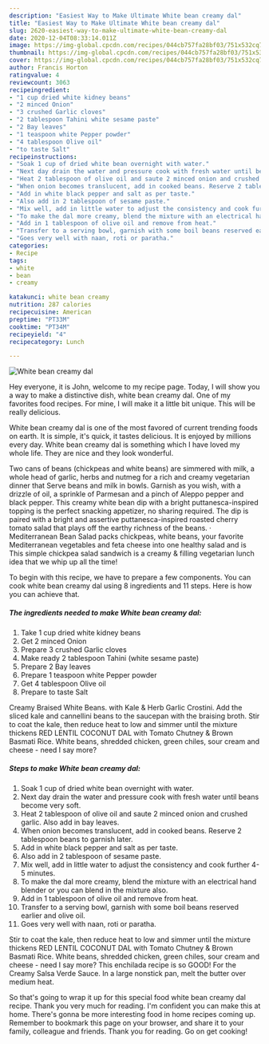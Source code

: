 ```yaml
---
description: "Easiest Way to Make Ultimate White bean creamy dal"
title: "Easiest Way to Make Ultimate White bean creamy dal"
slug: 2620-easiest-way-to-make-ultimate-white-bean-creamy-dal
date: 2020-12-04T08:33:14.011Z
image: https://img-global.cpcdn.com/recipes/044cb757fa28bf03/751x532cq70/white-bean-creamy-dal-recipe-main-photo.jpg
thumbnail: https://img-global.cpcdn.com/recipes/044cb757fa28bf03/751x532cq70/white-bean-creamy-dal-recipe-main-photo.jpg
cover: https://img-global.cpcdn.com/recipes/044cb757fa28bf03/751x532cq70/white-bean-creamy-dal-recipe-main-photo.jpg
author: Francis Horton
ratingvalue: 4
reviewcount: 3063
recipeingredient:
- "1 cup dried white kidney beans"
- "2 minced Onion"
- "3 crushed Garlic cloves"
- "2 tablespoon Tahini white sesame paste"
- "2 Bay leaves"
- "1 teaspoon white Pepper powder"
- "4 tablespoon Olive oil"
- "to taste Salt"
recipeinstructions:
- "Soak 1 cup of dried white bean overnight with water."
- "Next day drain the water and pressure cook with fresh water until beans become very soft."
- "Heat 2 tablespoon of olive oil and saute 2 minced onion and crushed garlic. Also add in bay leaves."
- "When onion becomes translucent, add in cooked beans. Reserve 2 tablespoon beans to garnish later."
- "Add in white black pepper and salt as per taste."
- "Also add in 2 tablespoon of sesame paste."
- "Mix well, add in little water to adjust the consistency and cook further 4-5 minutes."
- "To make the dal more creamy, blend the mixture with an electrical hand blender or you can blend in the mixture also."
- "Add in 1 tablespoon of olive oil and remove from heat."
- "Transfer to a serving bowl, garnish with some boil beans reserved earlier and olive oil."
- "Goes very well with naan, roti or paratha."
categories:
- Recipe
tags:
- white
- bean
- creamy

katakunci: white bean creamy 
nutrition: 287 calories
recipecuisine: American
preptime: "PT33M"
cooktime: "PT34M"
recipeyield: "4"
recipecategory: Lunch

---
```



![White bean creamy dal](https://img-global.cpcdn.com/recipes/044cb757fa28bf03/751x532cq70/white-bean-creamy-dal-recipe-main-photo.jpg)

Hey everyone, it is John, welcome to my recipe page. Today, I will show you a way to make a distinctive dish, white bean creamy dal. One of my favorites food recipes. For mine, I will make it a little bit unique. This will be really delicious.

White bean creamy dal is one of the most favored of current trending foods on earth. It is simple, it's quick, it tastes delicious. It is enjoyed by millions every day. White bean creamy dal is something which I have loved my whole life. They are nice and they look wonderful.

Two cans of beans (chickpeas and white beans) are simmered with milk, a whole head of garlic, herbs and nutmeg for a rich and creamy vegetarian dinner that Serve beans and milk in bowls. Garnish as you wish, with a drizzle of oil, a sprinkle of Parmesan and a pinch of Aleppo pepper and black pepper. This creamy white bean dip with a bright puttanesca-inspired topping is the perfect snacking appetizer, no sharing required. The dip is paired with a bright and assertive puttanesca-inspired roasted cherry tomato salad that plays off the earthy richness of the beans. · Mediterranean Bean Salad packs chickpeas, white beans, your favorite Mediterranean vegetables and feta cheese into one healthy salad and is This simple chickpea salad sandwich is a creamy &amp; filling vegetarian lunch idea that we whip up all the time!


To begin with this recipe, we have to prepare a few components. You can cook white bean creamy dal using 8 ingredients and 11 steps. Here is how you can achieve that.

<!--inarticleads1-->

##### The ingredients needed to make White bean creamy dal:

1. Take 1 cup dried white kidney beans
1. Get 2 minced Onion
1. Prepare 3 crushed Garlic cloves
1. Make ready 2 tablespoon Tahini (white sesame paste)
1. Prepare 2 Bay leaves
1. Prepare 1 teaspoon white Pepper powder
1. Get 4 tablespoon Olive oil
1. Prepare to taste Salt


Creamy Braised White Beans. with Kale &amp; Herb Garlic Crostini. Add the sliced kale and cannellini beans to the saucepan with the braising broth. Stir to coat the kale, then reduce heat to low and simmer until the mixture thickens RED LENTIL COCONUT DAL with Tomato Chutney &amp; Brown Basmati Rice. White beans, shredded chicken, green chiles, sour cream and cheese - need I say more? 

<!--inarticleads2-->

##### Steps to make White bean creamy dal:

1. Soak 1 cup of dried white bean overnight with water.
1. Next day drain the water and pressure cook with fresh water until beans become very soft.
1. Heat 2 tablespoon of olive oil and saute 2 minced onion and crushed garlic. Also add in bay leaves.
1. When onion becomes translucent, add in cooked beans. Reserve 2 tablespoon beans to garnish later.
1. Add in white black pepper and salt as per taste.
1. Also add in 2 tablespoon of sesame paste.
1. Mix well, add in little water to adjust the consistency and cook further 4-5 minutes.
1. To make the dal more creamy, blend the mixture with an electrical hand blender or you can blend in the mixture also.
1. Add in 1 tablespoon of olive oil and remove from heat.
1. Transfer to a serving bowl, garnish with some boil beans reserved earlier and olive oil.
1. Goes very well with naan, roti or paratha.


Stir to coat the kale, then reduce heat to low and simmer until the mixture thickens RED LENTIL COCONUT DAL with Tomato Chutney &amp; Brown Basmati Rice. White beans, shredded chicken, green chiles, sour cream and cheese - need I say more? This enchilada recipe is so GOOD! For the Creamy Salsa Verde Sauce. In a large nonstick pan, melt the butter over medium heat. 

So that's going to wrap it up for this special food white bean creamy dal recipe. Thank you very much for reading. I'm confident you can make this at home. There's gonna be more interesting food in home recipes coming up. Remember to bookmark this page on your browser, and share it to your family, colleague and friends. Thank you for reading. Go on get cooking!
